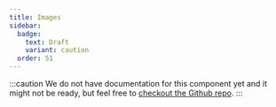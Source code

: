 ```yaml
---
title: Images
sidebar: 
  badge:
    text: Draft
    variant: caution
  order: 51
---
```


:::caution
We do not have documentation for this component yet and it might not be ready, but feel free to [checkout the Github repo](https://github.com/fulldevlabs/fullui).
:::